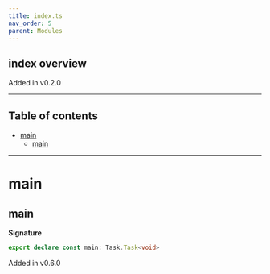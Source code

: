 ```yaml
---
title: index.ts
nav_order: 5
parent: Modules
---
```


## index overview

Added in v0.2.0

---

<h2 class="text-delta">Table of contents</h2>

- [main](#main)
  - [main](#main-1)

---

# main

## main

**Signature**

```ts
export declare const main: Task.Task<void>
```

Added in v0.6.0
